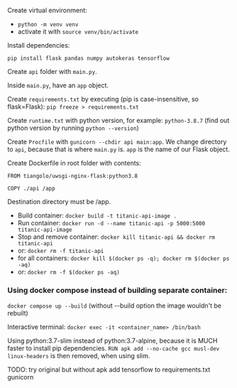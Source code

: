 Create virtual environment:

- `python -m venv venv`
- activate it with `source venv/bin/activate`

Install dependencies:
```
pip install flask pandas numpy autokeras tensorflow
```

Create `api` folder with `main.py`.

Inside `main.py`, have an `app` object.

Create `requirements.txt` by executing (pip is case-insensitive, so flask=Flask):
`pip freeze > requirements.txt`

Create `runtime.txt` with python version, for example:
`python-3.8.7` (find out python version by running `python --version`)

Create `Procfile` with `gunicorn --chdir api main:app`.
We change directory to `api`, because that is where `main.py` is. 
`app` is the name of our Flask object.

Create Dockerfile in root folder with contents:
```
FROM tiangolo/uwsgi-nginx-flask:python3.8

COPY ./api /app
```
Destination directory must be /app.

- Build container:
`docker build -t titanic-api-image .`
- Run container:
  `docker run -d --name titanic-api -p 5000:5000 titanic-api-image`
- Stop and remove container:
  `docker kill titanic-api && docker rm titanic-api`
- or:
  `docker rm -f titanic-api`
- for all containers:
  `docker kill $(docker ps -q); docker rm $(docker ps -aq)`
- or:
  `docker rm -f $(docker ps -aq)`

### Using docker compose instead of building separate container:
`docker compose up --build` (without --build option the image wouldn't be rebuilt)

Interactive terminal:
`docker exec -it <container_name> /bin/bash`

Using python:3.7-slim instead of python:3.7-alpine, 
because it is MUCH faster to install pip dependencies.
`RUN apk add --no-cache gcc musl-dev linux-headers` is then removed, when using slim.


TODO:
try original but without apk
add tensorflow to requirements.txt
gunicorn
